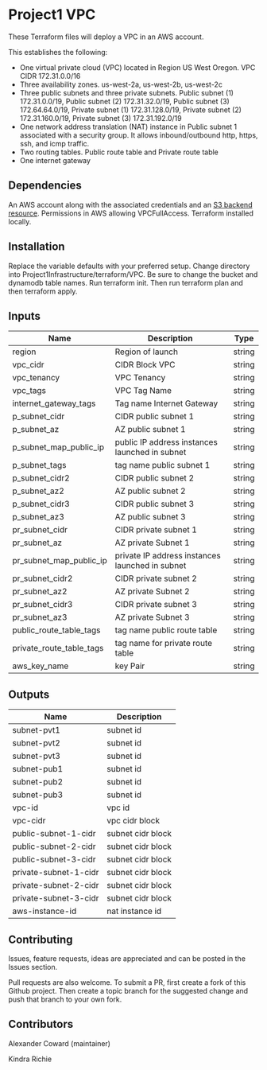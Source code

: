 # Project1 VPC

These Terraform files will deploy a VPC in an AWS account.  

This establishes the following:

- One virtual private cloud (VPC) located in Region US West Oregon. VPC CIDR 172.31.0.0/16
- Three availability zones. us-west-2a, us-west-2b, us-west-2c
- Three public subnets and three private subnets. Public subnet (1) 172.31.0.0/19, Public subnet (2) 172.31.32.0/19, Public subnet (3) 172.64.64.0/19, Private subnet (1) 172.31.128.0/19, Private subnet (2) 172.31.160.0/19, Private subnet (3) 172.31.192.0/19
- One network address translation (NAT) instance in Public subnet 1 associated with a security group. It allows inbound/outbound http, https, ssh, and icmp traffic.
- Two routing tables. Public route table and Private route table 
- One internet gateway

## Dependencies

An AWS account along with the associated credentials and an [S3 backend resource](https://github.com/alexcoward/Project1Infrastructure/tree/master/terraform/SetupTerraformBackend).
Permissions in AWS allowing VPCFullAccess. 
Terraform installed locally. 

## Installation

Replace the variable defaults with your preferred setup. Change directory into Project1Infrastructure/terraform/VPC. Be sure to change the bucket and dynamodb table names. Run terraform init. Then run terraform plan and then terraform apply.  

## Inputs

| Name | Description | Type |
|------|-------------|:----:|
| region | Region of launch | string |
| vpc_cidr | CIDR Block VPC | string |
| vpc_tenancy | VPC Tenancy | string |
| vpc_tags | VPC Tag Name | string |
| internet_gateway_tags | Tag name Internet Gateway | string |
| p_subnet_cidr | CIDR public subnet 1 | string |
| p_subnet_az | AZ public subnet 1 | string |
| p_subnet_map_public_ip | public IP address instances launched in subnet | string |
| p_subnet_tags | tag name public subnet 1 | string |
| p_subnet_cidr2 | CIDR public subnet 2 | string |
| p_subnet_az2 | AZ public subnet 2 | string |
| p_subnet_cidr3 | CIDR public subnet 3 | string |
| p_subnet_az3 | AZ public subnet 3 | string |
| pr_subnet_cidr | CIDR private subnet 1 | string |
| pr_subnet_az | AZ  private Subnet 1 | string |
| pr_subnet_map_public_ip | private IP address instances launched in  subnet | string |
| pr_subnet_cidr2 | CIDR private subnet 2 | string |
| pr_subnet_az2 | AZ  private Subnet 2 | string |
| pr_subnet_cidr3 | CIDR private subnet 3 | string |
| pr_subnet_az3 | AZ  private Subnet 3 | string |
| public_route_table_tags | tag name public route table | string |
| private_route_table_tags | tag name for private route table | string |
| aws_key_name | key Pair | string |

## Outputs

| Name | Description |
|------|-------------|
| subnet-pvt1 | subnet id |
| subnet-pvt2 | subnet id |
| subnet-pvt3 | subnet id |
| subnet-pub1 | subnet id |
| subnet-pub2 | subnet id |
| subnet-pub3 | subnet id |
| vpc-id | vpc id |
| vpc-cidr | vpc cidr block |
| public-subnet-1-cidr | subnet cidr block |
| public-subnet-2-cidr | subnet cidr block |
| public-subnet-3-cidr | subnet cidr block |
| private-subnet-1-cidr | subnet cidr block |
| private-subnet-2-cidr | subnet cidr block |
| private-subnet-3-cidr | subnet cidr block |
| aws-instance-id | nat instance id |

## Contributing

Issues, feature requests, ideas are appreciated and can be posted in the Issues section.

Pull requests are also welcome. To submit a PR, first create a fork of this Github project. Then create a topic branch for the suggested change and push that branch to your own fork.

## Contributors

Alexander Coward (maintainer)

Kindra Richie
